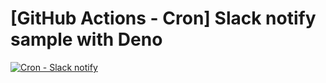 # [GitHub Actions - Cron] Slack notify sample with Deno

[![Cron - Slack notify](https://github.com/shinshin86/ga-cron-slack-notify-sample-with-deno/actions/workflows/cron.yml/badge.svg)](https://github.com/shinshin86/ga-cron-slack-notify-sample-with-deno/actions/workflows/cron.yml)
